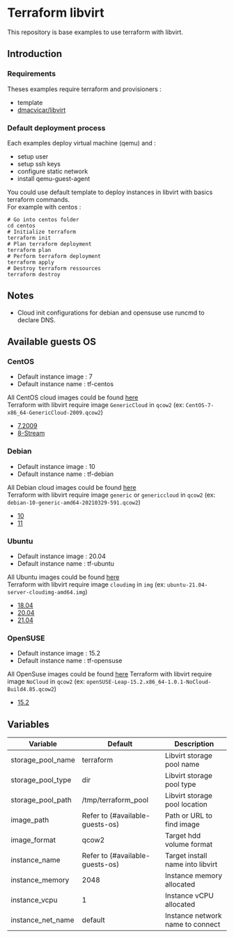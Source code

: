 # Terraform libvirt

This repository is base examples to use terraform with libvirt.  

## Introduction

### Requirements

Theses examples require terraform and provisioners :
- template
- [dmacvicar/libvirt](https://github.com/dmacvicar/terraform-provider-libvirt)

### Default deployment process

Each examples deploy virtual machine (qemu) and :
- setup user
- setup ssh keys
- configure static network
- install qemu-guest-agent

You could use default template to deploy instances in libvirt with basics terraform commands.  
For example with centos :

```shell
# Go into centos folder
cd centos
# Initialize terraform
terraform init
# Plan terraform deployment
terraform plan
# Perform terraform deployment
terraform apply
# Destroy terraform ressources
terraform destroy
```

## Notes

- Cloud init configurations for debian and opensuse use runcmd to declare DNS.

## Available guests OS

### CentOS

- Default instance image : 7
- Default instance name : tf-centos

All CentOS cloud images could be found [here](https://cloud.centos.org/centos/)  
Terraform with libvirt require image `GenericCloud` in `qcow2` (ex: `CentOS-7-x86_64-GenericCloud-2009.qcow2`)

- [7.2009](https://cloud.centos.org/centos/7/images/CentOS-7-x86_64-GenericCloud-2009.qcow2)
- [8-Stream](https://cloud.centos.org/centos/8-stream/x86_64/images/CentOS-Stream-GenericCloud-8-20210210.0.x86_64.qcow2)

### Debian

- Default instance image : 10
- Default instance name : tf-debian

All Debian cloud images could be found [here](https://cdimage.debian.org/images/cloud/)  
Terraform with libvirt require image `generic` or `genericcloud` in `qcow2` (ex: `debian-10-generic-amd64-20210329-591.qcow2`)

- [10](https://cdimage.debian.org/images/cloud/buster/20210329-591/debian-10-generic-amd64-20210329-591.qcow2)
- [11](https://cdimage.debian.org/images/cloud/bullseye/daily/20210517-640/debian-11-genericcloud-amd64-daily-20210517-640.qcow2)


### Ubuntu

- Default instance image : 20.04
- Default instance name : tf-ubuntu

All Ubuntu images could be found [here](https://cloud-images.ubuntu.com/releases)  
Terraform with libvirt require image `cloudimg` in `img` (ex: `ubuntu-21.04-server-cloudimg-amd64.img`)

- [18.04](https://cloud-images.ubuntu.com/releases/bionic/release/ubuntu-18.04-server-cloudimg-amd64.img)
- [20.04](https://cloud-images.ubuntu.com/releases/focal/release/ubuntu-20.04-server-cloudimg-amd64.img)
- [21.04](https://cloud-images.ubuntu.com/releases/hirsute/release/ubuntu-21.04-server-cloudimg-amd64.img)

### OpenSUSE

- Default instance image : 15.2
- Default instance name : tf-opensuse

All OpenSuse images could be found [here](https://download.opensuse.org/repositories/Cloud:/Images:/)
Terraform with libvirt require image `NoCloud` in `qcow2` (ex: `openSUSE-Leap-15.2.x86_64-1.0.1-NoCloud-Build4.85.qcow2`)

- [15.2](https://download.opensuse.org/repositories/Cloud:/Images:/Leap_15.2/images/openSUSE-Leap-15.2.x86_64-1.0.1-NoCloud-Build4.85.qcow2)

## Variables

| Variable          | Default                         | Description                      |
| ----------------- | ------------------------------- | -------------------------------- |
| storage_pool_name | terraform                       | Libvirt storage pool name        |
| storage_pool_type | dir                             | Libvirt storage pool type        |
| storage_pool_path | /tmp/terraform_pool             | Libvirt storage pool location    | 
| image_path        | Refer to (#available-guests-os) | Path or URL to find image        |
| image_format      | qcow2                           | Target hdd volume format         |
| instance_name     | Refer to (#available-guests-os) | Target install name into libvirt |
| instance_memory   | 2048                            | Instance memory allocated        |
| instance_vcpu     | 1                               | Instance vCPU allocated          |
| instance_net_name | default                         | Instance network name to connect |
